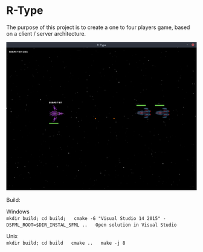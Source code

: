 R-Type
=====

The purpose of this project is to create a one to four players game, based on a client / server architecture.

![Alt text](R-Type.png?raw=true "R-Type")

Build:  

Windows  
	`mkdir build; cd build;  
	cmake -G "Visual Studio 14 2015" -DSFML_ROOT=$DIR_INSTAL_SFML ..  
	Open solution in Visual Studio  `

Unix  
	`mkdir build; cd build  
	cmake ..  
	make -j 8  `
